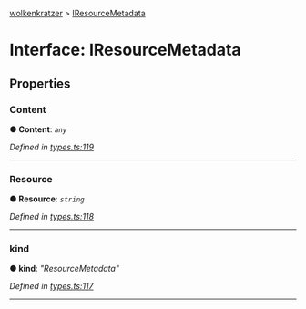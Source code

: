 [wolkenkratzer](../README.md) > [IResourceMetadata](../interfaces/iresourcemetadata.md)



# Interface: IResourceMetadata


## Properties
<a id="content"></a>

###  Content

**●  Content**:  *`any`* 

*Defined in [types.ts:119](https://github.com/arminhammer/wolkenkratzer/blob/94afaab/src/types.ts#L119)*





___

<a id="resource"></a>

###  Resource

**●  Resource**:  *`string`* 

*Defined in [types.ts:118](https://github.com/arminhammer/wolkenkratzer/blob/94afaab/src/types.ts#L118)*





___

<a id="kind"></a>

###  kind

**●  kind**:  *"ResourceMetadata"* 

*Defined in [types.ts:117](https://github.com/arminhammer/wolkenkratzer/blob/94afaab/src/types.ts#L117)*





___


